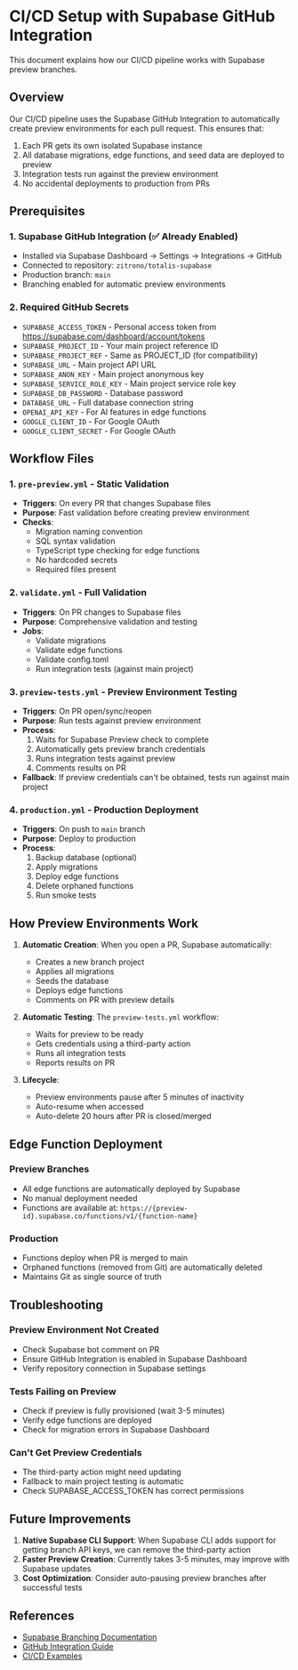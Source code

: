 # CI/CD Setup with Supabase GitHub Integration

This document explains how our CI/CD pipeline works with Supabase preview branches.

## Overview

Our CI/CD pipeline uses the Supabase GitHub Integration to automatically create preview environments for each pull request. This ensures that:

1. Each PR gets its own isolated Supabase instance
2. All database migrations, edge functions, and seed data are deployed to preview
3. Integration tests run against the preview environment
4. No accidental deployments to production from PRs

## Prerequisites

### 1. Supabase GitHub Integration (✅ Already Enabled)
- Installed via Supabase Dashboard → Settings → Integrations → GitHub
- Connected to repository: `zitrono/totalis-supabase`
- Production branch: `main`
- Branching enabled for automatic preview environments

### 2. Required GitHub Secrets
- `SUPABASE_ACCESS_TOKEN` - Personal access token from https://supabase.com/dashboard/account/tokens
- `SUPABASE_PROJECT_ID` - Your main project reference ID
- `SUPABASE_PROJECT_REF` - Same as PROJECT_ID (for compatibility)
- `SUPABASE_URL` - Main project API URL
- `SUPABASE_ANON_KEY` - Main project anonymous key
- `SUPABASE_SERVICE_ROLE_KEY` - Main project service role key
- `SUPABASE_DB_PASSWORD` - Database password
- `DATABASE_URL` - Full database connection string
- `OPENAI_API_KEY` - For AI features in edge functions
- `GOOGLE_CLIENT_ID` - For Google OAuth
- `GOOGLE_CLIENT_SECRET` - For Google OAuth

## Workflow Files

### 1. `pre-preview.yml` - Static Validation
- **Triggers**: On every PR that changes Supabase files
- **Purpose**: Fast validation before creating preview environment
- **Checks**:
  - Migration naming convention
  - SQL syntax validation
  - TypeScript type checking for edge functions
  - No hardcoded secrets
  - Required files present

### 2. `validate.yml` - Full Validation
- **Triggers**: On PR changes to Supabase files
- **Purpose**: Comprehensive validation and testing
- **Jobs**:
  - Validate migrations
  - Validate edge functions
  - Validate config.toml
  - Run integration tests (against main project)

### 3. `preview-tests.yml` - Preview Environment Testing
- **Triggers**: On PR open/sync/reopen
- **Purpose**: Run tests against preview environment
- **Process**:
  1. Waits for Supabase Preview check to complete
  2. Automatically gets preview branch credentials
  3. Runs integration tests against preview
  4. Comments results on PR
- **Fallback**: If preview credentials can't be obtained, tests run against main project

### 4. `production.yml` - Production Deployment
- **Triggers**: On push to `main` branch
- **Purpose**: Deploy to production
- **Process**:
  1. Backup database (optional)
  2. Apply migrations
  3. Deploy edge functions
  4. Delete orphaned functions
  5. Run smoke tests

## How Preview Environments Work

1. **Automatic Creation**: When you open a PR, Supabase automatically:
   - Creates a new branch project
   - Applies all migrations
   - Seeds the database
   - Deploys edge functions
   - Comments on PR with preview details

2. **Automatic Testing**: The `preview-tests.yml` workflow:
   - Waits for preview to be ready
   - Gets credentials using a third-party action
   - Runs all integration tests
   - Reports results on PR

3. **Lifecycle**:
   - Preview environments pause after 5 minutes of inactivity
   - Auto-resume when accessed
   - Auto-delete 20 hours after PR is closed/merged

## Edge Function Deployment

### Preview Branches
- All edge functions are automatically deployed by Supabase
- No manual deployment needed
- Functions are available at: `https://{preview-id}.supabase.co/functions/v1/{function-name}`

### Production
- Functions deploy when PR is merged to main
- Orphaned functions (removed from Git) are automatically deleted
- Maintains Git as single source of truth

## Troubleshooting

### Preview Environment Not Created
- Check Supabase bot comment on PR
- Ensure GitHub Integration is enabled in Supabase Dashboard
- Verify repository connection in Supabase settings

### Tests Failing on Preview
- Check if preview is fully provisioned (wait 3-5 minutes)
- Verify edge functions are deployed
- Check for migration errors in Supabase Dashboard

### Can't Get Preview Credentials
- The third-party action might need updating
- Fallback to main project testing is automatic
- Check SUPABASE_ACCESS_TOKEN has correct permissions

## Future Improvements

1. **Native Supabase CLI Support**: When Supabase CLI adds support for getting branch API keys, we can remove the third-party action
2. **Faster Preview Creation**: Currently takes 3-5 minutes, may improve with Supabase updates
3. **Cost Optimization**: Consider auto-pausing preview branches after successful tests

## References

- [Supabase Branching Documentation](https://supabase.com/docs/guides/platform/branching)
- [GitHub Integration Guide](https://supabase.com/docs/guides/platform/github-integration)
- [CI/CD Examples](https://supabase.com/docs/guides/platform/github-actions)